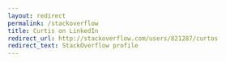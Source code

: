 ```yaml
---
layout: redirect
permalink: /stackoverflow
title: Curtis on LinkedIn
redirect_url: http://stackoverflow.com/users/821287/curtos
redirect_text: StackOverflow profile
---
```



